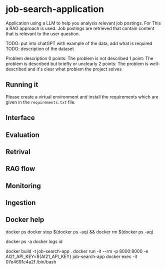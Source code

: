 # job-search-application
Application using a LLM to help you analysis relevant job postings. For This a RAG 
approach is used. Job postings are retrieved that contain content that is relevant to 
the user question. 

TODO: put into chatGPT with example of the data, add what is required 
TODO: description of the dataset

Problem description
0 points: The problem is not described
1 point: The problem is described but briefly or unclearly
2 points: The problem is well-described and it's clear what problem the project solves

## Running it

Please create a virtual environment and install the requirements which are given in the
`requirements.txt` file.

## Interface

## Evaluation

## Retrival

## RAG flow

## Monitoring

## Ingestion

## Docker help

docker ps
docker stop $(docker ps -aq) && docker rm $(docker ps -aq)

docker ps -a
docker logs id

docker build -t job-search-app .
docker run -it --rm -p 8000:8000 -e AI21_API_KEY=${AI21_API_KEY} job-search-app
docker exec -it 07e4691c4a2f /bin/bash